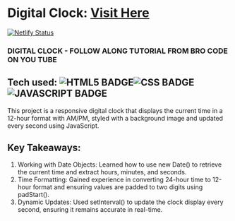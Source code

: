# Digital Clock: <a target="_blank" href="https://digital-clock-bro-code-yt.netlify.app/">Visit Here</a>
 
<a href="https://digital-clock-bro-code-yt.netlify.app/">
 
[![Netlify Status](https://api.netlify.com/api/v1/badges/1a4a6e00-9da5-45da-947f-a69c2790edf2/deploy-status)](https://app.netlify.com/sites/digital-clock-bro-code-yt/deploys)
 
### DIGITAL CLOCK - FOLLOW ALONG TUTORIAL FROM BRO CODE ON YOU TUBE

## Tech used: ![HTML5 BADGE](https://img.shields.io/static/v1?label=|&message=HTML5&color=23555f&style=plastic&logo=html5)![CSS BADGE](https://img.shields.io/static/v1?label=|&message=CSS3&color=285f65&style=plastic&logo=css3)![JAVASCRIPT BADGE](https://img.shields.io/static/v1?label=|&message=JAVASCRIPT&color=3c7f5d&style=plastic&logo=javascript)

This project is a responsive digital clock that displays the current time in a 12-hour format with AM/PM, styled with a background image and updated every second using JavaScript.

## Key Takeaways:

1. Working with Date Objects: Learned how to use new Date() to retrieve the current time and extract hours, minutes, and seconds.
2. Time Formatting: Gained experience in converting 24-hour time to 12-hour format and ensuring values are padded to two digits using padStart().
3. Dynamic Updates: Used setInterval() to update the clock display every second, ensuring it remains accurate in real-time.


